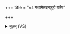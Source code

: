 +++
title = "०८ मध्यमेतदनडुहो यत्रैष"

+++
<details><summary>मूलम् (VS)</summary>

मध्य॑मे॒तद॑न॒डुहो॒ यत्रै॒ष वह॒ आहि॑तः। ए॒ताव॑दस्य प्रा॒चीनं॒ यावा॑न्प्र॒त्यङ्स॒माहि॑तः ॥
</details>